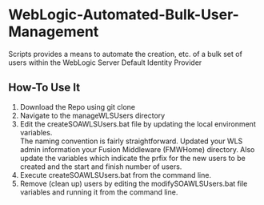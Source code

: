 WebLogic-Automated-Bulk-User-Management
=======================================

Scripts provides a means to automate the creation, etc. of a bulk set of users within the WebLogic Server Default Identity Provider

How-To Use It
-------------
1. Download the Repo using git clone
2. Navigate to the manageWLSUsers directory
3. Edit the createSOAWLSUsers.bat file by updating the local environment variables.  
The naming convention is fairly straightforward.  Updated your WLS admin information your Fusion Middleware (FMWHome) directory.  Also update the variables which indicate the prfix for the new users to be created and the start and finish number of users.
4. Execute createSOAWLSUsers.bat from the command line.
5. Remove (clean up) users by editing the modifySOAWLSUsers.bat file variables and running it from the command line.

